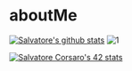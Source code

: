 # aboutMe


[![Salvatore's github stats](https://github-readme-stats.vercel.app/api?username=salvatorecorsaro&theme=blue-green)](https://github.com/anuraghazra/github-readme-stats)
![1](https://github-readme-stats.vercel.app/api/top-langs/?username=salvatorecorsaro&theme=blue-green)

[![Salvatore Corsaro's 42 stats](https://badge42.herokuapp.com/api/stats/scorsaro?privacyEmail=true)](https://github.com/salvatorecorsaro)
